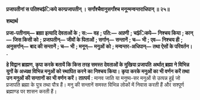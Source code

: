 **प्रजापतीनां स पतिश्च$िकपे कान्प्रजापतीन् ।** **सर्गांश्चैवानुसर्गांश्च मनून्मन्वन्तराधिपान् ॥ २५॥** 

**शब्दार्थ** 

**प्रजा-पतीनाम्—** **ब्रह्मा इत्यादि देवताओं के** **; स:—** **वह** **; पति:—** **अग्रणी** **; च$िकपे—** **निश्चय किया** **; कान्—** **जिस किसी को** **;** **प्रजापतीन्—** **जीवों के पिताओं** **; सर्गान्—** **सन्तानें** **; च—** **भी** **; एव—** **निश्चय ही** **; अनुसर्गान्—** **बाद की सन्तानें** **; च—** **भी** **; मनून्—** **मनुओं को** **; मन्वन्तर-अधिपान्—** **तथा ऐसों के परिवर्तन।** **.** 

**हे विद्वान ब्राह्मण, कृपा करके बतायें कि किस तरह समस्त देवताओं के मुखिया प्रजापति** **अर्थात् ब्रह्मा ने विभिन्न युगों के अध्यक्ष विभिन्न मनुओं को स्थापित करने का निश्चय किया।** **कृपा करके मनुओं का भी वर्णन करें तथा उन मनुओं की सन्तानों का भी वर्णन करें।** **तात्पर्य** : मानव जाति या मनुष्य-सर मनुओं से उत्पन्न हुई जो प्रजापति ब्रह्मा के पुत्र तथा पौत्र हैं। मनु की सन्तानें समस्त विभिन्न लोकों में निवास करती हैं और सश्पूर्ण ब्रह्माण्ड पर शासन करती हैं।  